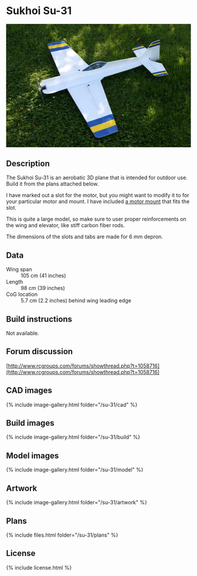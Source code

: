 # Sukhoi Su-31

![Sukhoi Su-31](./3766199154_f6900d128f_k.jpg)

## Description

The Sukhoi Su-31 is an aerobatic 3D plane that is intended for outdoor use. Build it from the plans attached below.

I have marked out a slot for the motor, but you might want to modify it to for your particular motor and mount. I have included [a motor mount](./plans/su-31-r1-motor-mount.pdf) that fits the slot.

This is quite a large model, so make sure to user proper reinforcements on the wing and elevator, like stiff carbon fiber rods.

The dimensions of the slots and tabs are made for 6 mm depron.

## Data

<dl>
  <dt>Wing span</dt>
  <dd>105 cm (41 inches)</dd>
  <dt>Length</dt>
  <dd>98 cm (39 inches)</dd>
  <dt>CoG location</dt>
  <dd>5.7 cm (2.2 inches) behind wing leading edge</dd>
</dl>

## Build instructions

Not available.

## Forum discussion

[http://www.rcgroups.com/forums/showthread.php?t=1058716](http://www.rcgroups.com/forums/showthread.php?t=1058716)

## CAD images

{% include image-gallery.html folder="/su-31/cad" %}

## Build images

{% include image-gallery.html folder="/su-31/build" %}

## Model images

{% include image-gallery.html folder="/su-31/model" %}

## Artwork

{% include image-gallery.html folder="/su-31/artwork" %}

## Plans

{% include files.html folder="/su-31/plans" %}

## License

{% include license.html %}
